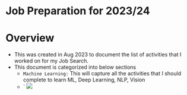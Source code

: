 # Job Preparation for 2023/24

# Overview
- This was created in Aug 2023 to document the list of activities that I worked on for my Job Search.
- This document is categorized into below sections
  - `Machine Learning:` This will capture all the activities that I should complete to learn ML, Deep Learning, NLP, Vision
  - `
[![](https://mermaid.ink/img/pako:eNpdkU1vwjAMhv-KlXOZoFCKetvHZROdJsFOKwcvcdtoacJSd1KF-O9rKbDRHKzIz_P6YB-EdIpEIr4bVB4tP5boObPQPdZsCF7cJ2wIvSzhoYVwGi4GeglMZpCiLLUlWHea1bYYCSG81-Th2TL5HCWN8BxSLb3rlB8tqR7RBWydM-duilzWANMEPqZ3URT0ZQcDe2u5dBZmJxYP6EzQKqwh_Estr8g4Ni3Mr6EreW2qfQuLBHqyusm0W9dvIxrYaWB8gbXUX5onpt8ELAcjvjHSNdybwkH8L76KdiIQFfkKteqOcejVTHBJFWUi6b6KcmwMZyKzx07Fht2mtVIk7BsKRLNXyPSksfBYXZqkNDufDveVzua6EMdfAIaUdQ?type=png)](https://mermaid.live/edit#pako:eNpdkU1vwjAMhv-KlXOZoFCKetvHZROdJsFOKwcvcdtoacJSd1KF-O9rKbDRHKzIz_P6YB-EdIpEIr4bVB4tP5boObPQPdZsCF7cJ2wIvSzhoYVwGi4GeglMZpCiLLUlWHea1bYYCSG81-Th2TL5HCWN8BxSLb3rlB8tqR7RBWydM-duilzWANMEPqZ3URT0ZQcDe2u5dBZmJxYP6EzQKqwh_Estr8g4Ni3Mr6EreW2qfQuLBHqyusm0W9dvIxrYaWB8gbXUX5onpt8ELAcjvjHSNdybwkH8L76KdiIQFfkKteqOcejVTHBJFWUi6b6KcmwMZyKzx07Fht2mtVIk7BsKRLNXyPSksfBYXZqkNDufDveVzua6EMdfAIaUdQ)
